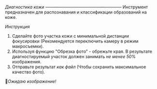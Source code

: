 *Диагностика кожи*
——————————————————
Инструмент предназначен для распознавания и классификации образований на коже.

*Инструкция*
1. Сделайте фото участка кожи с минимальной дистанции фокусировки (Рекомендуется переключить камеру в режим макросъемки).
2. Используя функцию "Обрезка фото" - обрежьте края. В результате диагностируемый участок должен занимать *не менее 50%* изображения.
2. Отправьте результат *как файл* (Чтобы сохранить максимальное качество фото).

🔄_Ожидаю изображение!_